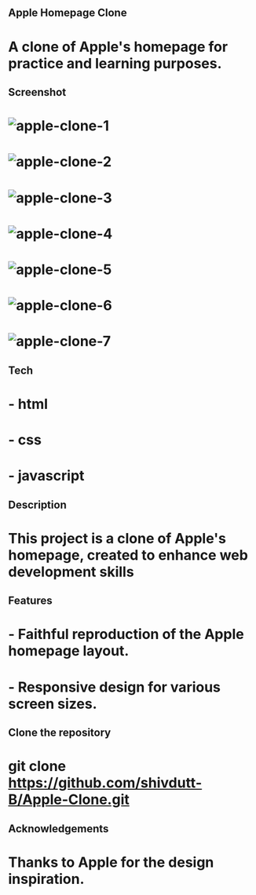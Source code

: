 ## Apple Homepage Clone
# A clone of Apple's homepage for practice and learning purposes.


## Screenshot
# ![apple-clone-1](https://github.com/shivdutt-B/Apple-Clone/assets/136951010/c97b9b48-1145-4b94-9421-973264f1610f)
# ![apple-clone-2](https://github.com/shivdutt-B/Apple-Clone/assets/136951010/b0aa20b4-9eab-4564-8dc8-8dd8ec29d90d)
# ![apple-clone-3](https://github.com/shivdutt-B/Apple-Clone/assets/136951010/8fc0b611-efc9-4b82-9d6a-4c5b9bf04bc2)
# ![apple-clone-4](https://github.com/shivdutt-B/Apple-Clone/assets/136951010/959ec4c3-cf2f-438c-b196-b933f646db73)
# ![apple-clone-5](https://github.com/shivdutt-B/Apple-Clone/assets/136951010/31ee1b12-b81f-4a8c-988b-1c189c5b5c71)
# ![apple-clone-6](https://github.com/shivdutt-B/Apple-Clone/assets/136951010/5cee6060-6f00-4c6f-b160-e5e812d30eb5)
# ![apple-clone-7](https://github.com/shivdutt-B/Apple-Clone/assets/136951010/56d7b170-520a-4d00-9a4c-5707386bfff2)


## Tech
# - html
# - css
# - javascript


## Description
# This project is a clone of Apple's homepage, created to enhance web development skills


## Features
# - Faithful reproduction of the Apple homepage layout.
# - Responsive design for various screen sizes.


## Clone the repository
# git clone https://github.com/shivdutt-B/Apple-Clone.git


## Acknowledgements
# Thanks to Apple for the design inspiration.
